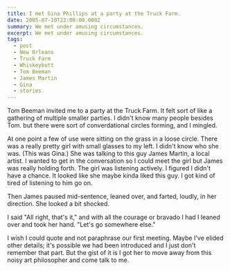 ```yaml
---
title: I met Gina Phillips at a party at the Truck Farm.
date: 2005-07-10T22:00:00.000Z
summary: We met under amusing circumstances.
excerpt: We met under amusing circumstances.
tags:
  - post
  - New Orleans
  - Truck Farm
  - Whiskeybutt
  - Tom Beeman
  - James Martin
  - Gina
  - stories
---
```


Tom Beeman invited me to a party at the Truck Farm. It felt sort of like a gathering of multiple smaller parties. I didn't know many people besides Tom. but there were sort of converdational circles forming, and I mingled.

At one point a few of use were sitting on the grass in a loose circle. There was a really pretty girl with small glasses to my left. I didn't know who she was. (This was Gina.) She was talking to this guy James Martin, a local artist. I wanted to get in the conversation so I could meet the girl but James was really holding forth. The girl was listening actively. I figured I didn't have a chance. It looked like she maybe kinda liked this guy. I got kind of tired of listening to him go on.

Then James paused mid-sentence, leaned over, and farted, loudly, in her direction. She looked a bit shocked.

I said "All right, that's it," and with all the courage or bravado I had I leaned over and took her hand. "Let's go somewhere else."

I wish I could quote and not paraphrase our first meeting. Maybe I've elided other details; it's possible we had been introduced and I just don't remember that part. But the gist of it is I got her to move away from this noisy art philosopher and come talk to me.
